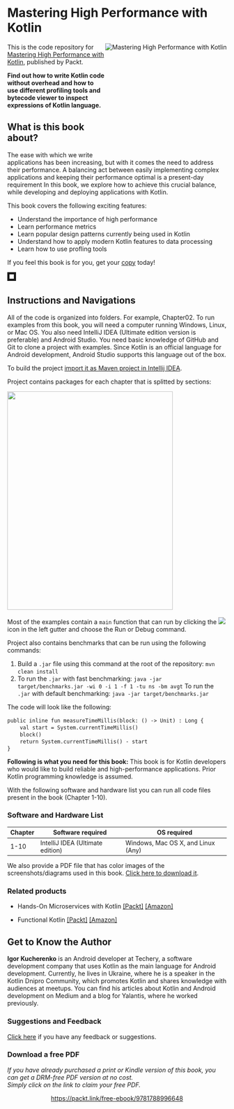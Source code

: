 # Mastering High Performance with Kotlin

<a href="https://www.packtpub.com/application-development/mastering-high-performance-kotlin?utm_source=github&utm_medium=repository&utm_campaign=9781788996648 "><img src="https://d1ldz4te4covpm.cloudfront.net/sites/default/files/imagecache/ppv4_main_book_cover/B09963.png" alt="Mastering High Performance with Kotlin" height="256px" align="right"></a>

This is the code repository for [Mastering High Performance with Kotlin](https://www.packtpub.com/application-development/mastering-high-performance-kotlin?utm_source=github&utm_medium=repository&utm_campaign=9781788996648), published by Packt.

**Find out how to write Kotlin code without overhead and how to use different profiling tools and bytecode viewer to inspect expressions of Kotlin language.**

## What is this book about?
The ease with which we write applications has been increasing, but with it comes the need to address their performance. A balancing act between easily implementing complex applications and keeping their performance optimal is a present-day requirement In this book, we explore how to achieve this crucial balance, while developing and deploying applications with Kotlin.

This book covers the following exciting features:
* Understand the importance of high performance 
* Learn performance metrics 
* Learn popular design patterns currently being used in Kotlin 
* Understand how to apply modern Kotlin features to data processing 
* Learn how to use profling tools 


If you feel this book is for you, get your [copy](https://www.amazon.com/dp/178899664X) today!

<a href="https://www.packtpub.com/?utm_source=github&utm_medium=banner&utm_campaign=GitHubBanner"><img src="https://raw.githubusercontent.com/PacktPublishing/GitHub/master/GitHub.png" 
alt="https://www.packtpub.com/" border="5" /></a>

## Instructions and Navigations
All of the code is organized into folders. For example, Chapter02.
To run examples from this book, you will need a computer running Windows, Linux, or Mac OS. You also need IntelliJ IDEA (Ultimate edition version is preferable) and Android Studio. You need basic knowledge of GitHub and Git to clone a project with examples. Since Kotlin is an official language for Android development, Android Studio supports this language out of the box.

To build the project [import it as Maven project in Intellij IDEA](https://www.jetbrains.com/help/idea/maven-support.html).

Project contains packages for each chapter that is splitted by sections:

<img src="http://i64.tinypic.com/fypdvm.png" width="380" height="500"/>

Most of the examples contain a ```main``` function that can run by clicking the ![](https://www.jetbrains.com/help/img/idea/2018.1/run.png) icon in the left gutter and choose the Run or Debug command.

Project also contains benchmarks that can be run using the following commands:
1) Build a ```.jar``` file using this command at the root of the repository: ```mvn clean install```
2) To run the ```.jar``` with fast benchmarking: ```java -jar target/benchmarks.jar -wi 0 -i 1 -f 1 -tu ns -bm avgt```
   To run the ```.jar``` with default benchmarking: ```java -jar target/benchmarks.jar```


The code will look like the following:
```
public inline fun measureTimeMillis(block: () -> Unit) : Long {
    val start = System.currentTimeMillis()
    block()
    return System.currentTimeMillis() - start
}
```

**Following is what you need for this book:**
This book is for Kotlin developers who would like to build reliable and high-performance applications. Prior Kotlin programming knowledge is assumed.

With the following software and hardware list you can run all code files present in the book (Chapter 1-10).
### Software and Hardware List
| Chapter  | Software required                   | OS required                        |
| -------- | ------------------------------------| -----------------------------------|
| 1-10        | IntelliJ IDEA (Ultimate edition) | Windows, Mac OS X, and Linux (Any) |

We also provide a PDF file that has color images of the screenshots/diagrams used in this book. [Click here to download it](https://www.packtpub.com/sites/default/files/downloads/MasteringHighPerformancewithKotlin_ColorImages.pdf).

### Related products
* Hands-On Microservices with Kotlin [[Packt]](https://www.packtpub.com/web-development/microservices-kotlin?utm_source=github&utm_medium=repository&utm_campaign=9781788471459) [[Amazon]](https://www.amazon.com/dp/1788471458)

* Functional Kotlin [[Packt]](https://www.packtpub.com/application-development/functional-kotlin?utm_source=github&utm_medium=repository&utm_campaign=9781788476485) [[Amazon]](https://www.amazon.com/dp/1788476484)

## Get to Know the Author
**Igor Kucherenko**
 is an Android developer at Techery, a software development company that uses Kotlin as the main language for Android development. Currently, he lives in Ukraine, where he is a speaker in the Kotlin Dnipro Community, which promotes Kotlin and shares knowledge with audiences at meetups. You can find his articles about Kotlin and Android development on Medium and a blog for Yalantis, where he worked previously.
 
### Suggestions and Feedback
[Click here](https://docs.google.com/forms/d/e/1FAIpQLSdy7dATC6QmEL81FIUuymZ0Wy9vH1jHkvpY57OiMeKGqib_Ow/viewform) if you have any feedback or suggestions.
### Download a free PDF

 <i>If you have already purchased a print or Kindle version of this book, you can get a DRM-free PDF version at no cost.<br>Simply click on the link to claim your free PDF.</i>
<p align="center"> <a href="https://packt.link/free-ebook/9781788996648">https://packt.link/free-ebook/9781788996648 </a> </p>